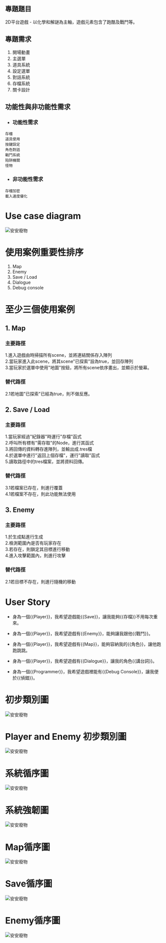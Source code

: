 
## 專題題目

2D平台遊戲 - 以化學和解謎為主軸，遊戲元素包含了跑酷及戰鬥等。

## 專題需求

1. 開場動畫
2. 主選單
3. 道具系統
4. 設定選單
5. 對話系統
6. 存檔系統
7. 關卡設計

## 功能性與非功能性需求

* ### 功能性需求

```
存檔
道具使用
按鍵設定
角色對話
戰鬥系統
陷阱機關
怪物
```

* ### 非功能性需求

```
存檔加密
載入速度優化
```
# Use case diagram

![安安廢物](usediagram.jpg "安安廢物")

# 使用案例重要性排序

1. Map
2. Enemy
3. Save / Load
4. Dialogue
5. Debug console

# 至少三個使用案例

## 1. Map
  
  ### 主要路徑
  
  1.進入遊戲由時掃描所有scene，並將連結關係存入陣列  
  2.當玩家進入此scene，將其scene"已探索"設為true，並回存陣列  
  3.當玩家於選單中使用"地圖"按鈕，將所有scene依序畫出，並顯示於螢幕。  
  
  ### 替代路徑  
  
  2.1若地圖"已探索"已經為true，則不做反應。  

## 2. Save / Load  

  ### 主要路徑  
  
  1.當玩家經過"紀錄器"時運行"存檔"函式  
  2.呼叫所有標有"需存取"的Node，進行其函式  
  3.將回傳的資料轉存進陣列，並輸出成.tres檔  
  4.於選單中進行"返回上個存檔"，運行"讀取"函式  
  5.讀取路徑中的tres檔案，並將資料回傳。  
  
  ### 替代路徑
  
  3.1若檔案已存在，則進行覆蓋  
  4.1若檔案不存在，則此功能無法使用  

## 3. Enemy

  ### 主要路徑
  
  1.於生成點進行生成  
  2.檢測範圍內是否有玩家存在  
  3.若存在，則鎖定其目標進行移動  
  4.進入攻擊範圍內，則進行攻擊  
    
  ### 替代路徑
  
  2.1若目標不存在，則進行隨機的移動  

# User Story

* 身為一個{{Player}}，我希望遊戲能{{Save}}，讓我能夠{{存檔}}不用每次重來。

* 身為一個{{Player}}，我希望遊戲有{{Enemy}}，能夠讓我跟他{{戰鬥}}。

* 身為一個{{Player}}，我希望遊戲有{{Map}}，能夠容納我的{{角色}}，讓他跑跑跳跳。

* 身為一個{{Player}}，我希望遊戲有{{Dialogue}}，讓我的角色{{講台詞}}。

* 身為一個{{Programmer}}，我希望遊戲裡能有{{Debug Console}}，讓我便於{{偵錯}}。

# 初步類別圖
![安安廢物](初步流程圖.png "安安廢物")

# Player and Enemy 初步類別圖
![安安廢物](Player&Enemy類別圖.png "安安廢物")

# 系統循序圖
![安安廢物](系統循序圖.png "安安廢物")

# 系統強韌圖
![安安廢物](RobustnessDiagram.png "安安廢物")

# Map循序圖
![安安廢物](Map循序圖.png "安安廢物")

# Save循序圖
![安安廢物](Save循序圖.png "安安廢物")

# Enemy循序圖
![安安廢物](Enemy循序圖.png "安安廢物")
